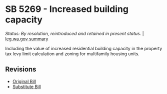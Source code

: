 # SB 5269 - Increased building capacity
*Status: By resolution, reintroduced and retained in present status.* | [leg.wa.gov summary](https://app.leg.wa.gov/billsummary?BillNumber=5269&Year=2021)

Including the value of increased residential building capacity in the property tax levy limit calculation and zoning for multifamily housing units.

## Revisions
* [Original Bill](1/)
* [Substitute Bill](S/)